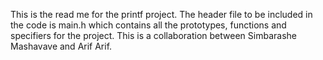 This is the read me for the printf project. The header file to be included in the code is main.h which contains all the prototypes, functions and specifiers for the project. This is a collaboration between Simbarashe Mashavave and Arif Arif.